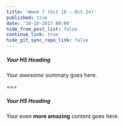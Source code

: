 ```yaml
---
title: 'Week 7 (Oct 18 - Oct 24)'
published: true
date: '18-10-2017 00:00'
hide_from_post_list: false
continue_link: true
hide_git_sync_repo_link: false
---
```


##### Your H5 Heading
Your _awesome_ summary goes here.

===

##### Your H5 Heading
Your even **more amazing** content goes here.
